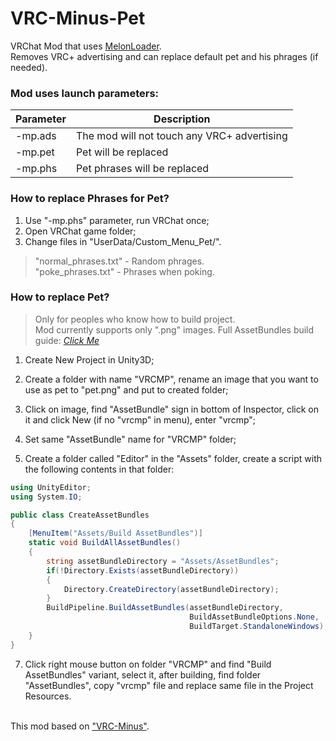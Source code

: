 # VRC-Minus-Pet
VRChat Mod that uses [MelonLoader](https://github.com/HerpDerpinstine/MelonLoader). <br>
Removes VRC+ advertising and can replace default pet and his phrages (if needed).
 
<h3>Mod uses launch parameters:</h3>

| Parameter  | Description |
| --- | --- |
| -mp.ads | The mod will not touch any VRC+ advertising |
| -mp.pet | Pet will be replaced |
| -mp.phs | Pet phrases will be replaced |


<h3>How to replace Phrases for Pet?</h3>

  1. Use "-mp.phs" parameter, run VRChat once;
  2. Open VRChat game folder;
  3. Change files in "UserData/Custom_Menu_Pet/".

  > "normal_phrases.txt" - Random phrages. <br>
  > "poke_phrases.txt" - Phrases when poking.


<h3>How to replace Pet?</h3>

  > Only for peoples who know how to build project. <br>
  > Mod currently supports only ".png" images.
  > Full AssetBundles build guide: [*Click Me*](https://docs.unity3d.com/Manual/AssetBundles-Workflow.html)
  
  1) Create New Project in Unity3D;
  2) Create a folder with name "VRCMP", rename an image that you want to use as pet to "pet.png" and put to created folder;
  3) Click on image, find "AssetBundle" sign in bottom of Inspector, click on it and click New (if no "vrcmp" in menu), enter "vrcmp";
  4) Set same "AssetBundle" name for "VRCMP" folder;
  
  6) Create a folder called "Editor" in the "Assets" folder, create a script with the following contents in that folder:

  ```csharp
  using UnityEditor;
  using System.IO;

  public class CreateAssetBundles
  {
      [MenuItem("Assets/Build AssetBundles")]
      static void BuildAllAssetBundles()
      {
          string assetBundleDirectory = "Assets/AssetBundles";
          if(!Directory.Exists(assetBundleDirectory))
          {
              Directory.CreateDirectory(assetBundleDirectory);
          }
          BuildPipeline.BuildAssetBundles(assetBundleDirectory, 
                                          BuildAssetBundleOptions.None, 
                                          BuildTarget.StandaloneWindows);
      }
  }
  ```
  
  7) Click right mouse button on folder "VRCMP" and find "Build AssetBundles" variant, select it, after building, find folder "AssetBundles", copy "vrcmp" file and replace same file in the Project Resources. <br><br>


This mod based on ["VRC-Minus"](https://github.com/HerpDerpinstine/VRC-Minus).
